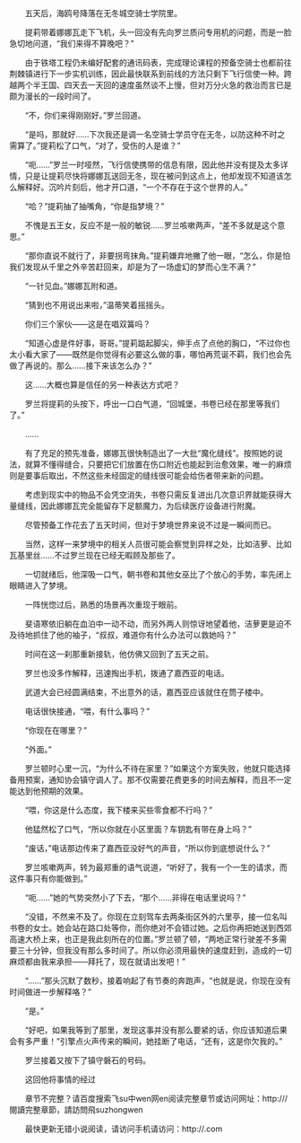 　　五天后，海鸥号降落在无冬城空骑士学院里。

　　提莉带着娜娜瓦走下飞机，头一回没有先向罗兰质问专用机的问题，而是一脸急切地问道，“我们来得不算晚吧？”

　　由于铁塔工程仍未编好配套的通讯码表，完成理论课程的预备空骑士也都前往荆棘镇进行下一步实机训练，因此最快联系到前线的方法只剩下飞行信使一种。跨越两个半王国、四天去一天回的速度虽然谈不上慢，但对万分火急的救治而言已是颇为漫长的一段时间了。

　　“不，你们来得刚刚好。”罗兰回道。

　　“是吗，那就好……下次我还是调一名空骑士学员守在无冬，以防这种不时之需算了。”提莉松了口气，“对了，受伤的人是谁？”

　　“呃……”罗兰一时哑然，飞行信使携带的信息有限，因此他并没有提及太多详情，只是让提莉尽快将娜娜瓦送回无冬，现在被问到这点上，他却发现不知道该怎么解释好。沉吟片刻后，他才开口道，“一个不存在于这个世界的人。”

　　“哈？”提莉抽了抽嘴角，“你是指梦境？”

　　不愧是五王女，反应不是一般的敏锐……罗兰咳嗽两声，“差不多就是这个意思。”

　　“那你直说不就行了，非要拐弯抹角。”提莉嫌弃地撇了他一眼，“怎么，你是怕我们发现从千里之外辛苦赶回来，却是为了一场虚幻的梦而心生不满？”

　　“一针见血。”娜娜瓦附和道。

　　“猜到也不用说出来啦，”温蒂笑着摇摇头。

　　你们三个家伙——这是在唱双簧吗？

　　“知道心虚是件好事，哥哥。”提莉踮起脚尖，伸手点了点他的胸口，“不过你也太小看大家了——既然是你觉得有必要这么做的事，哪怕再荒诞不羁，我们也会先做了再说的。那么……接下来该怎么办？”

　　这……大概也算是信任的另一种表达方式吧？

　　罗兰将提莉的头按下，呼出一口白气道，“回城堡，书卷已经在那里等我们了。”

　　……

　　有了充足的预先准备，娜娜瓦很快制造出了一大批“魔化缝线”。按照她的说法，就算不懂得缝合，只要把它们放置在伤口附近也能起到治愈效果，唯一的麻烦则是要事后取出，不然这些未经固定的缝线很可能会给伤者带来新的问题。

　　考虑到现实中的物品不会凭空消失，书卷只需反复进出几次意识界就能获得大量缝线，因此娜娜瓦完全能留存下足额魔力，为后续医疗设备进行附魔。

　　尽管预备工作花去了五天时间，但对于梦境世界来说不过是一瞬间而已。

　　当然，这样一来梦境中的相关人员很可能会察觉到异样之处，比如洁萝、比如瓦基里丝……不过罗兰现在已经无暇顾及那些了。

　　一切就绪后，他深吸一口气，朝书卷和其他女巫比了个放心的手势，率先闭上眼睛进入了梦境。

　　一阵恍惚过后，熟悉的场景再次重现于眼前。

　　斐语寒依旧躺在血泊中一动不动，而另外两人则惊讶地望着他，洁萝更是迫不及待地抓住了他的袖子，“叔叔，难道你有什么办法可以救她吗？”

　　时间在这一刹那重新接轨，他仿佛又回到了五天之前。

　　罗兰也没多作解释，迅速掏出手机，拨通了嘉西亚的电话。

　　武道大会已经圆满结束，不出意外的话，嘉西亚应该就住在筒子楼中。

　　电话很快接通，“喂，有什么事吗？”

　　“你现在在哪里？”

　　“外面。”

　　罗兰顿时心里一沉，“为什么不待在家里？”如果这个方案失败，他就只能选择备用预案，通知协会镇守调人了。那不仅需要花费更多的时间去解释，而且不一定能达到他预期的效果。

　　“喂，你这是什么态度，我下楼来买些零食都不行吗？”

　　他猛然松了口气，“所以你就在小区里面？车钥匙有带在身上吗？”

　　“废话，”电话那边传来了嘉西亚没好气的声音，“所以你到底想说什么？”

　　罗兰咳嗽两声，转为最郑重的语气说道，“听好了，我有一个一生的请求，而这件事只有你能做到。”

　　“呃……”她的气势突然小了下去，“那个……非得在电话里说吗？”

　　“没错，不然来不及了。你现在立刻驾车去两条街区外的六里亭，接一位名叫书卷的女士。她会站在路口处等你，而你绝对不会错过她。之后你再把她送到西郊高速大桥上来，也正是我此刻所在的位置。”罗兰顿了顿，“两地正常行驶差不多需要三十分钟，但我没有那么多时间了。所以你必须用最快的速度赶到，造成的一切麻烦都由我来承担——拜托了，现在就请出发吧！”

　　“……”那头沉默了数秒，接着响起了有节奏的奔跑声，“也就是说，你现在没有时间做进一步解释咯？”

　　“是。”

　　“好吧，如果我等到了那里，发现这事并没有那么要紧的话，你应该知道后果会有多严重！”引擎点火声传来的瞬间，她挂断了电话，“还有，这是你欠我的。”

　　罗兰接着又按下了镇守磐石的号码。

　　这回他将事情的经过

　　章节不完整？请百度搜索飞su中wen网en阅读完整章节或访问网址：http:///閱讀完整章節，請訪問飛suzhongwen

　　最快更新无错小说阅读，请访问手机请访问：http://.com
